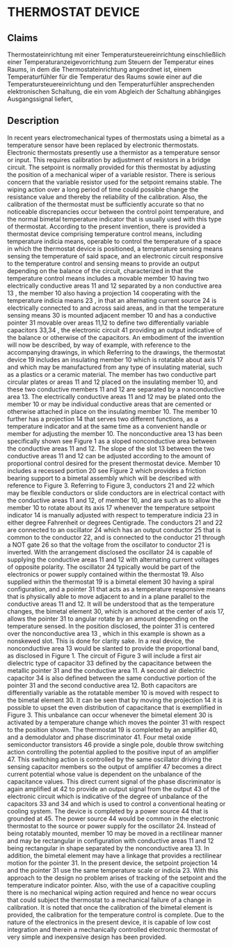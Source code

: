 # THERMOSTAT DEVICE

## Claims
Thermostateinrichtung mit einer Temperatursteuereinrichtung einschließlich einer Temperaturanzeigevorrichtung zum Steuern der Temperatur eines Raums, in dem die Thermostateinrichtung angeordnet ist, einem Temperaturfühler für die Temperatur des Raums sowie einer auf die Temperatursteuereinrichtung und den Temperaturfühler ansprechenden elektronischen Schaltung, die ein vom Abgleich der Schaltung abhängiges Ausgangssignal liefert,

## Description
In recent years electromechanical types of thermostats using a bimetal as a temperature sensor have been replaced by electronic thermostats. Electronic thermostats presently use a thermistor as a temperature sensor or input. This requires calibration by adjustment of resistors in a bridge circuit. The setpoint is normally provided for this thermostat by adjusting the position of a mechanical wiper of a variable resistor. There is serious concern that the variable resistor used for the setpoint remains stable. The wiping action over a long period of time could possible change the resistance value and thereby the reliability of the calibration. Also, the calibration of the thermostat must be sufficiently accurate so that no noticeable discrepancies occur between the control point temperature, and the normal bimetal temperature indicator that is usually used with this type of thermostat. According to the present invention, there is provided a thermostat device comprising temperature control means, including temperature indicia means, operable to control the temperature of a space in which the thermostat device is positioned, a temperature sensing means sensing the temperature of said space, and an electronic circuit responsive to the temperature control and sensing means to provide an output depending on the balance of the circuit, characterized in that the temperature control means includes a movable member 10 having two electrically conductive areas 11 and 12 separated by a non conductive area 13 , the member 10 also having a projection 14 cooperating with the temperature indicia means 23 , in that an alternating current source 24 is electrically connected to and across said areas, and in that the temperature sensing means 30 is mounted adjacent member 10 and has a conductive pointer 31 movable over areas 11,12 to define two differentially variable capacitors 33,34 , the electronic circuit 41 providing an output indicative of the balance or otherwise of the capacitors. An embodiment of the invention will now be described, by way of example, with reference to the accompanying drawings, in which Referring to the drawings, the thermostat device 19 includes an insulating member 10 which is rotatable about axis 17 and which may be manufactured from any type of insulating material, such as a plastics or a ceramic material. The member has two conductive part circular plates or areas 11 and 12 placed on the insulating member 10, and these two conductive members 11 and 12 are separated by a nonconductive area 13. The electrically conductive areas 11 and 12 may be plated onto the member 10 or may be individual conductive areas that are cemented or otherwise attached in place on the insulating member 10. The member 10 further has a projection 14 that serves two different functions, as a temperature indicator and at the same time as a convenient handle or member for adjusting the member 10. The nonconductive area 13 has been specifically shown see Figure 1 as a sloped nonconductive area between the conductive areas 11 and 12. The slope of the slot 13 between the two conductive areas 11 and 12 can be adjusted according to the amount of proportional control desired for the present thermostat device. Member 10 includes a recessed portion 20 see Figure 2 which provides a friction bearing support to a bimetal assembly which will be described with reference to Figure 3. Referring to Figure 3, conductors 21 and 22 which may be flexible conductors or slide conductors are in electrical contact with the conductive areas 11 and 12, of member 10, and are such as to allow the member 10 to rotate about its axis 17 whenever the temperature setpoint indicator 14 is manually adjusted with respect to temperature indicia 23 in either degree Fahrenheit or degrees Centigrade. The conductors 21 and 22 are connected to an oscillator 24 which has an output conductor 25 that is common to the conductor 22, and is connected to the conductor 21 through a NOT gate 26 so that the voltage from the oscillator to conductor 21 is inverted. With the arrangement disclosed the oscillator 24 is capable of supplying the conductive areas 11 and 12 with alternating current voltages of opposite polarity. The oscillator 24 typically would be part of the electronics or power supply contained within the thermostat 19. Also supplied within the thermostat 19 is a bimetal element 30 having a spiral configuration, and a pointer 31 that acts as a temperature responsive means that is physically able to move adjacent to and in a plane parallel to the conductive areas 11 and 12. It will be understood that as the temperature changes, the bimetal element 30, which is anchored at the center of axis 17, allows the pointer 31 to angular rotate by an amount depending on the temperature sensed. In the position disclosed, the pointer 31 is centered over the nonconductive area 13 , which in this example is shown as a nonskewed slot. This is done for clarity sake. In a real device, the nonconductive area 13 would be slanted to provide the proportional band, as disclosed in Figure 1. The circuit of Figure 3 will include a first air dielectric type of capacitor 33 defined by the capacitance between the metallic pointer 31 and the conductive area 11. A second air dielectric capacitor 34 is also defined between the same conductive portion of the pointer 31 and the second conductive area 12. Both capacitors are differentially variable as the rotatable member 10 is moved with respect to the bimetal element 30. It can be seen that by moving the projection 14 it is possible to upset the even distribution of capacitance that is exemplified in Figure 3. This unbalance can occur whenever the bimetal element 30 is activated by a temperature change which moves the pointer 31 with respect to the position shown. The thermostat 19 is completed by an amplifier 40, and a demodulator and phase discriminator 41. Four metal oxide semiconductor transistors 46 provide a single pole, double throw switching action controlling the potential applied to the positive input of an amplifier 47. This switching action is controlled by the same oscillator driving the sensing capacitor members so the output of amplifier 47 becomes a direct current potential whose value is dependent on the unbalance of the capacitance values. This direct current signal of the phase discriminator is again amplified at 42 to provide an output signal from the output 43 of the electronic circuit which is indicative of the degree of unbalance of the capacitors 33 and 34 and which is used to control a conventional heating or cooling system. The device is completed by a power source 44 that is grounded at 45. The power source 44 would be common in the electronic thermostat to the source or power supply for the oscillator 24. Instead of being rotatably mounted, member 10 may be moved in a rectilinear manner and may be rectangular in configuration with conductive areas 11 and 12 being rectangular in shape separated by the nonconductive area 13. In addition, the bimetal element may have a linkage that provides a rectilinear motion for the pointer 31. In the present device, the setpoint projection 14 and the pointer 31 use the same temperature scale or indicia 23. With this approach to the design no problem arises of tracking of the setpoint and the temperature indicator pointer. Also, with the use of a capacitive coupling there is no mechanical wiping action required and hence no wear occurs that could subject the thermostat to a mechanical failure of a change in calibration. It is noted that once the calibration of the bimetal element is provided, the calibration for the temperature control is complete. Due to the nature of the electronics in the present device, it is capable of low cost integration and therein a mechanically controlled electronic thermostat of very simple and inexpensive design has been provided.